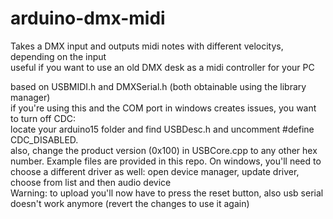 # arduino-dmx-midi
Takes a DMX input and outputs midi notes with different velocitys, depending on the input  
useful if you want to use an old DMX desk as a midi controller for your PC

based on USBMIDI.h and DMXSerial.h (both obtainable using the library manager)  
if you're using this and the COM port in windows creates issues, you want to turn off CDC:  
locate your arduino15 folder and find USBDesc.h and uncomment #define CDC_DISABLED.  
also, change the product version (0x100) in USBCore.cpp to any other hex number.  Example files are provided in this repo.
On windows, you'll need to choose a different driver as well: open device manager, update driver, choose from list and then audio device  
Warning: to upload you'll now have to press the reset button, also usb serial doesn't work anymore (revert the changes to use it again)

